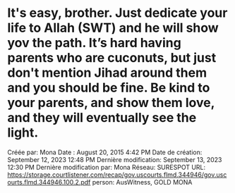 # lt's easy, brother. Just dedicate your life to Allah (SWT) and he will show yov the path. It’s hard having parents who are cuconuts, but just don't mention Jihad around them and you should be fine. Be kind to your parents, and show them love, and they will eventually see the light.

Créée par: Mona
Date : August 20, 2015 4:42 PM
Date de création: September 12, 2023 12:48 PM
Dernière modification: September 13, 2023 12:30 PM
Dernière modification par: Mona
Réseau: SURESPOT
URL: https://storage.courtlistener.com/recap/gov.uscourts.flmd.344946/gov.uscourts.flmd.344946.100.2.pdf
person: AusWitness, GOLD MONA